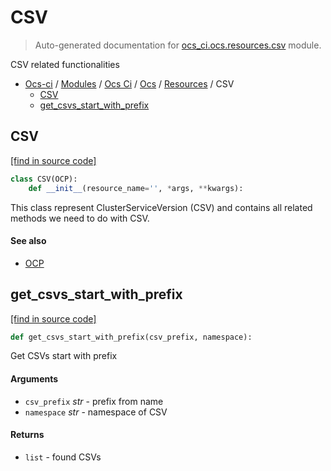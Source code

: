 # CSV

> Auto-generated documentation for [ocs_ci.ocs.resources.csv](https://github.com/gklein/ocs-ci/blob/master/ocs_ci/ocs/resources/csv.py) module.

CSV related functionalities

- [Ocs-ci](../../../README.md#ocs-ci) / [Modules](../../../MODULES.md#ocs-ci-modules) / [Ocs Ci](../../index.md#ocs-ci) / [Ocs](../index.md#ocs) / [Resources](index.md#resources) / CSV
    - [CSV](#csv)
    - [get_csvs_start_with_prefix](#get_csvs_start_with_prefix)

## CSV

[[find in source code]](https://github.com/gklein/ocs-ci/blob/master/ocs_ci/ocs/resources/csv.py#L7)

```python
class CSV(OCP):
    def __init__(resource_name='', *args, **kwargs):
```

This class represent ClusterServiceVersion (CSV) and contains all related
methods we need to do with CSV.

#### See also

- [OCP](../ocp.md#ocp)

## get_csvs_start_with_prefix

[[find in source code]](https://github.com/gklein/ocs-ci/blob/master/ocs_ci/ocs/resources/csv.py#L28)

```python
def get_csvs_start_with_prefix(csv_prefix, namespace):
```

Get CSVs start with prefix

#### Arguments

- `csv_prefix` *str* - prefix from name
- `namespace` *str* - namespace of CSV

#### Returns

- `list` - found CSVs
